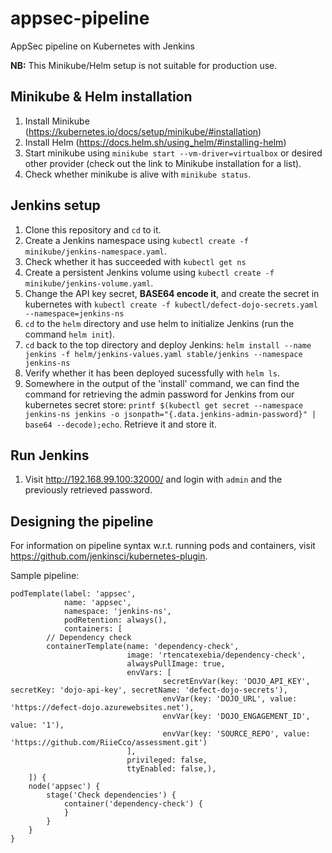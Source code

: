 # appsec-pipeline
AppSec pipeline on Kubernetes with Jenkins

**NB:** This Minikube/Helm setup is not suitable for production use.

## Minikube & Helm installation
1. Install Minikube (https://kubernetes.io/docs/setup/minikube/#installation)
1. Install Helm (https://docs.helm.sh/using_helm/#installing-helm)
1. Start minikube using `minikube start --vm-driver=virtualbox` or desired other provider (check out the link to Minikube installation for a list).
1. Check whether minikube is alive with `minikube status`.

## Jenkins setup
1. Clone this repository and `cd` to it.
1. Create a Jenkins namespace using `kubectl create -f minikube/jenkins-namespace.yaml`. 
  1. Check whether it has succeeded with `kubectl get ns`
1. Create a persistent Jenkins volume using `kubectl create -f minikube/jenkins-volume.yaml`.
1. Change the API key secret, **BASE64 encode it**, and create the secret in kubernetes with `kubectl create -f kubectl/defect-dojo-secrets.yaml --namespace=jenkins-ns`
1. `cd` to the `helm`  directory and use helm to initialize Jenkins (run the command `helm init`).
1. `cd` back to the top directory and deploy Jenkins: `helm install --name jenkins -f helm/jenkins-values.yaml stable/jenkins --namespace jenkins-ns`
  1. Verify whether it has been deployed sucessfully with `helm ls`.
1. Somewhere in the output of the 'install' command, we can find the command for retrieving the admin password for Jenkins from our kubernetes secret store: `printf $(kubectl get secret --namespace jenkins-ns jenkins -o jsonpath="{.data.jenkins-admin-password}" | base64 --decode);echo`. Retrieve it and store it.

## Run Jenkins
1. Visit http://192.168.99.100:32000/ and login with `admin`  and the previously retrieved password.

## Designing the pipeline
For information on pipeline syntax w.r.t. running pods and containers, visit https://github.com/jenkinsci/kubernetes-plugin.

Sample pipeline:
```
podTemplate(label: 'appsec', 
            name: 'appsec', 
            namespace: 'jenkins-ns', 
            podRetention: always(),
            containers: [
        // Dependency check
        containerTemplate(name: 'dependency-check', 
                          image: 'rtencatexebia/dependency-check', 
                          alwaysPullImage: true, 
                          envVars: [
                                  secretEnvVar(key: 'DOJO_API_KEY', secretKey: 'dojo-api-key', secretName: 'defect-dojo-secrets'),
                                  envVar(key: 'DOJO_URL', value: 'https://defect-dojo.azurewebsites.net'),
                                  envVar(key: 'DOJO_ENGAGEMENT_ID', value: '1'),
                                  envVar(key: 'SOURCE_REPO', value: 'https://github.com/RiieCco/assessment.git')
                          ],
                          privileged: false, 
                          ttyEnabled: false,),
    ]) {
    node('appsec') {
        stage('Check dependencies') {
            container('dependency-check') {
            }
        }
    }
}
```
